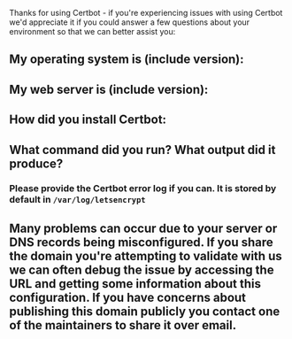 Thanks for using Certbot - if you're experiencing issues with using Certbot
we'd appreciate it if you could answer a few questions about your environment so
that we can better assist you:

## My operating system is (include version):


## My web server is (include version):


## How did you install Certbot:


## What command did you run? What output did it produce?
### Please provide the Certbot error log if you can. It is stored by default in `/var/log/letsencrypt`


## Many problems can occur due to your server or DNS records being misconfigured. If you share the domain you're attempting to validate with us we can often debug the issue by accessing the URL and getting some information about this configuration. If you have concerns about publishing this domain publicly you contact one of the maintainers to share it over email.
